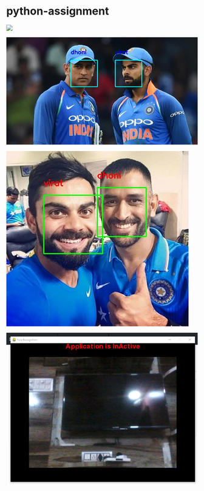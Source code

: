 # python-assignment

![](https://github.com/sartaj0/GIfs/blob/main/5.gif)

![](https://github.com/sartaj0/GIfs/blob/main/dhone_virat.jpg)

![](https://github.com/sartaj0/GIfs/blob/main/dhone_virat2.jpg)

![](https://github.com/sartaj0/GIfs/blob/main/1.png)
